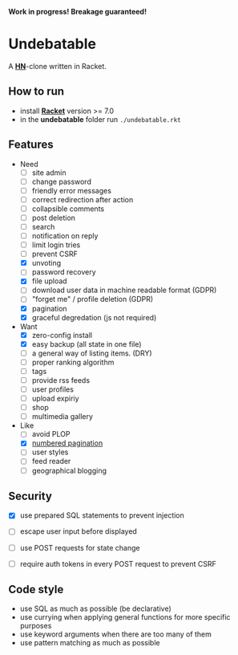 **Work in progress! Breakage guaranteed!**

# Undebatable
A [**HN**](https://news.ycombinator.com)-clone written in Racket.

## How to run
- install [**Racket**](https://racket-lang.org) version >= 7.0
- in the **undebatable** folder run `./undebatable.rkt`

## Features

* Need
  - [ ] site admin
  - [ ] change password
  - [ ] friendly error messages
  - [ ] correct redirection after action
  - [ ] collapsible comments
  - [ ] post deletion
  - [ ] search
  - [ ] notification on reply
  - [ ] limit login tries
  - [ ] prevent CSRF
  - [x] unvoting
  - [ ] password recovery
  - [x] file upload
  - [ ] download user data in machine readable format (GDPR)
  - [ ] "forget me" / profile deletion (GDPR)
  - [x] pagination
  - [x] graceful degredation (js not required)

* Want
  - [x] zero-config install
  - [x] easy backup (all state in one file)
  - [ ] a general way of listing items. (DRY)
  - [ ] proper ranking algorithm
  - [ ] tags
  - [ ] provide rss feeds
  - [ ] user profiles
  - [ ] upload expiriy
  - [ ] shop
  - [ ] multimedia gallery

* Like
  - [ ] avoid PLOP
  - [x] [numbered pagination](https://logrocket.com/blog/infinite-scroll/)
  - [ ] user styles
  - [ ] feed reader
  - [ ] geographical blogging

## Security

* [x] use prepared SQL statements to prevent injection
* [ ] escape user input before displayed
* [ ] use POST requests for state change
* [ ] require auth tokens in every POST request to prevent CSRF



## Code style
  - use SQL as much as possible (be declarative)
  - use currying when applying general functions for more specific purposes
  - use keyword arguments when there are too many of them
  - use pattern matching as much as possible

